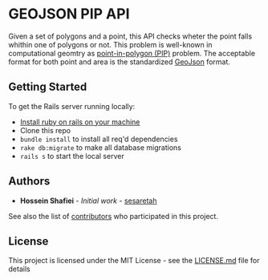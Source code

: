 # GEOJSON PIP API
Given a set of polygons and a point, this API checks wheter the point falls whithin one of polygons or not. This problem is well-known in computational geomtry as [point-in-polygon (PIP)](https://en.wikipedia.org/wiki/Point_in_polygon) problem. The acceptable format for both point and area is the standardized [GeoJson](https://geojson.org/) format.

## Getting Started
To get the Rails server running locally:
* [Install ruby on rails on your machine](https://gorails.com/setup)
* Clone this repo
* `bundle install` to install all req'd dependencies
* `rake db:migrate` to make all database migrations
* `rails s` to start the local server

## Authors

* **Hossein Shafiei** - *Initial work* - [sesaretah](https://github.com/sesaretah)

See also the list of [contributors](https://github.com/your/project/contributors) who participated in this project.

## License

This project is licensed under the MIT License - see the [LICENSE.md](LICENSE.md) file for details
